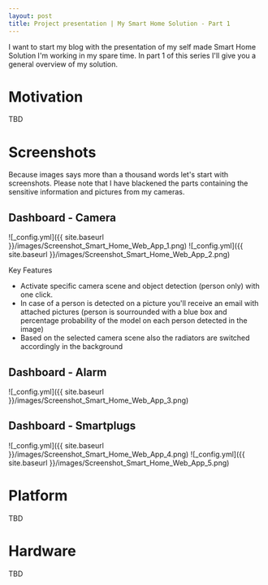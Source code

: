 ```yaml
---
layout: post
title: Project presentation | My Smart Home Solution - Part 1
---
```


I want to start my blog with the presentation of my self made Smart Home Solution I'm working in my spare time. In part 1 of this series I'll give you a general overview of my solution.

# Motivation
TBD

# Screenshots
Because images says more than a thousand words let's start with screenshots. 
Please note that I have blackened the parts containing the sensitive information and pictures from my cameras.

## Dashboard - Camera

![_config.yml]({{ site.baseurl }}/images/Screenshot_Smart_Home_Web_App_1.png)
![_config.yml]({{ site.baseurl }}/images/Screenshot_Smart_Home_Web_App_2.png)

Key Features
- Activate specific camera scene and object detection (person only) with one click.
- In case of a person is detected on a picture you'll receive an email with attached pictures (person is sourrounded with a blue box and percentage probability of the model on each person detected in the image)
- Based on the selected camera scene also the radiators are switched accordingly in the background

## Dashboard - Alarm

![_config.yml]({{ site.baseurl }}/images/Screenshot_Smart_Home_Web_App_3.png)

## Dashboard - Smartplugs

![_config.yml]({{ site.baseurl }}/images/Screenshot_Smart_Home_Web_App_4.png)
![_config.yml]({{ site.baseurl }}/images/Screenshot_Smart_Home_Web_App_5.png)


# Platform
TBD

# Hardware
TBD
